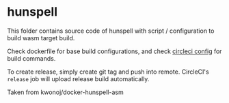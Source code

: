 # hunspell

This folder contains source code of hunspell with script / configuration to build wasm target build.

Check dockerfile for base build configurations, and check [circleci config](https://github.com/kwonoj/hunspell-bdict-wasm/blob/master/.circleci/config.yml) for build commands.

To create release, simply create git tag and push into remote. CircleCI's `release` job will upload release build automatically.

Taken from kwonoj/docker-hunspell-asm